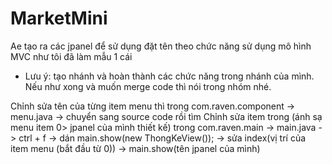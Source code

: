 # MarketMini

Ae tạo ra các jpanel để sử dụng 
đặt tên theo chức năng sử dụng mô hình MVC 
như tôi đã làm mẫu 1 cái 
* Lưu ý: tạo nhánh và hoàn thành các chức năng trong nhánh của mình. Nếu như xong và muốn merge code thì nói trong nhóm nhé.

Chỉnh sửa tên của từng item menu thì trong com.raven.component -> menu.java -> chuyển sang source code rồi tìm
Chỉnh sửa item trong (ánh sạ menu item 0> jpanel của mình thiết kế) trong com.raven.main -> main.java -> ctrl + f -> dán 
main.show(new ThongKeView()); -> sửa index(vị trí của item menu (bắt đầu từ 0)) -> main.show(tên jpanel của mình)
